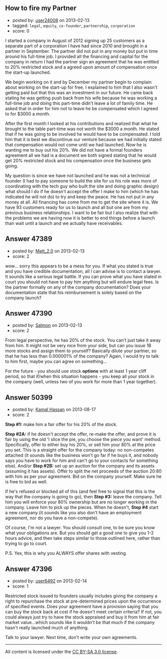 ## How to fire my Partner

- posted by: [user24008](https://stackexchange.com/users/-1/24008-user24008) on 2013-02-13
- tagged: `legal`, `equity`, `co-founder`, `partnership`, `corporation`
- score: 0

I started a company in August of 2012 signing up 25 customers as a separate part of a corporation I have had since 2010 and brought in a partner in September. The partner did not put in any money but put in time around his full-time job.  I provided all the financing and capital for the company in return I had the partner sign an agreement that he was entitled to 20% restricted stock and a agreed upon amount of compensation once the start-up launched.

We begin working on it and by December my partner begin to complain about working on the start-up for free. I explained to him that I also wasn't getting paid but that this was an investment in our future. He came back stating he was getting push back from his wife because he was working a full-time job and doing this part-time didn't leave a lot of family time. He asked that in order for him not to leave he be compensated which I agreed to for $3000 a month.

After the first month I looked at his contributions and realized that what he brought to the table part-time was not worth the $3000 a month. He stated that if he was going to be involved he would have to be compensated. I told him that it is best we discontinue our venture because we had initially stated that compensation would not come until we had launched. Now he is wanting me to buy out his 20%. We did not have a formal founders agreement all we had is a document we both signed stating that he would get 20% restricted stock and his compensation once the business gets going.

My question is since we have not launched and he was not a technical founder (I had to pay someone to build the site for us his role was more of coordinating with the tech guy who built the site and doing graphic design) what should I do if he doesn't accept the offer I make to him (which he has indicated he will not do) to try and keep the peace.  He has not put in any money at all.  All financing has come from me to get the site where it is.  We have 93 customers ready for us to launch and all but one are from my previous business relationships.  I want to be fair but I also realize that with the problems we are having now it is better to end things before a launch than wait until a launch and we actually have receivables.


## Answer 47389

- posted by: [Matt_2.0](https://stackexchange.com/users/-1/22401-matt-2-0) on 2013-02-13
- score: 2

wow...  sorry this appears to be a mess for you.  If what you stated is true and you have credible documentation, all I can advise is to contact a lawyer.  It sounds like a serious legal battle.  If you can prove what you have stated in court you should not have to pay him anything but will endure legal fees.  Is the partner formally on any of the company documentation?  Does your documentation state that his reimbursement is solely based on the company launch?


## Answer 47390

- posted by: [Salmon](https://stackexchange.com/users/-1/5445-salmon) on 2013-02-13
- score: 2

From legal perspective, he has 20% of the stock. You can't just take it away from him. It might not be very nice from your side, but can you issue 1B more stocks and assign them to yourself? Basically dilute your partner, so that he has less than 0.000001% of the company? Again, I would try to talk to him first, maybe you can agree on something... 

For the future - you should use stock **options** with at least 1 year cliff period, so that if/when this situation happens - you keep all your stock in the company (well, unless two of you work for more than 1 year together).


## Answer 50399

- posted by: [Kamal Hassan](https://stackexchange.com/users/-1/27332-kamal-hassan) on 2013-08-17
- score: 2

**Step #1:** make him a fair offer for his 20% of the stock. 

**Step #2A:** if he doesn't accept the offer, re-make the offer, and prove it is fair by using the old 'I slice the pie, you choose the piece you want' method. Specifically, offer to either buy his 20%, or sell him your 80% at the price you set. This is a straight offer for the company today: no non-competes attached (it sounds like the business won't go far if he buys it, and nobody says you have to work for him and can't go to your contacts for something else). And/or **Step #2B:** set up an auction for the company and its assets (assuming it has assets). Offer to split the net proceeds of the auction 20:80 with him as per your agreement. Bid on the company yourself. Make sure he is free to bid as well.

If he's refused or blocked all of this (and feel free to signal that this is the way that the company is going to go), then **Step #3:** leave the company. Tell him you will enforce your 80% ownership but are no longer working in the company. Leave him to pick up the pieces. When he doesn't, **Step #4** start a new company (it sounds like you also don't have an employment agreement, nor do you have a non-compete).

Of course, I'm not a lawyer. You should consult one, to be sure you know what your obligations are. But you should get a good one to give you 1-2 hours advice, and then take steps similar to those outlined here, rather than trying to go to court.

P.S. Yes, this is why you ALWAYS offer shares with vesting.


## Answer 47396

- posted by: [user6492](https://stackexchange.com/users/-1/6492-user6492) on 2013-02-14
- score: 1

Restricted stock issued to founders usually includes giving the company a right to repurchase the stock at pre-determined prices upon the occurrence of specified events.  Does your agreement have a provision saying that you can buy the stock back at cost if he doesn't meet certain criteria?  If not, you could always just try to have the stock appraised and buy it from him at fair market value...which sounds like it wouldn't be that much if the company hasn't really launched much of anything.

Talk to your lawyer.  Next time, don't write your own agreements.



---

All content is licensed under the [CC BY-SA 3.0 license](https://creativecommons.org/licenses/by-sa/3.0/).
